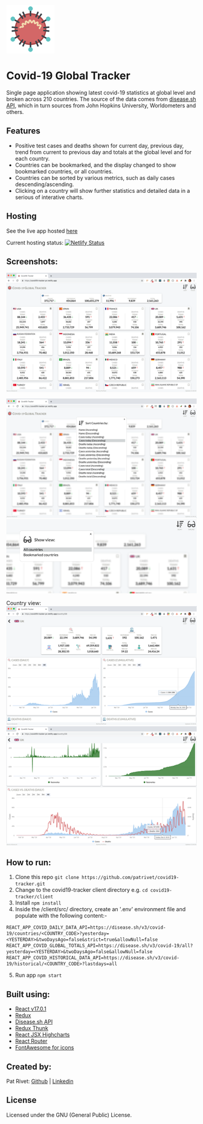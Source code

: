 ![](/assets/imgs/virus_logo.png)
# Covid-19 Global Tracker
Single page application showing latest covid-19 statistics at global level and broken across 210 countries.
The source of the data comes from [disease.sh API](https://disease.sh/), which in turn sources from John Hopkins University, Worldometers and others.

## Features
- Positive test cases and deaths shown for current day, previous day, trend from current to previous day and totals at the global level and for each country.
- Countries can be bookmarked, and the display changed to show bookmarked countries, or all countries.
- Countries can be sorted by various metrics, such as daily cases descending/ascending.
- Clicking on a country will show further statistics and detailed data in a serious of interative charts.

## Hosting
See the live app hosted [here](https://covid19-tracker-pr.netlify.app/)

Current hosting status: 
[![Netlify Status](https://api.netlify.com/api/v1/badges/7db5857e-3244-44da-b0f5-478192d1ccd4/deploy-status)](https://app.netlify.com/sites/covid19-tracker-pr/deploys)

## Screenshots:

![Global view:](/assets/screenshots/GlobalView.png)

![Sorting options](/assets/screenshots/Sorting_Options.png)
![display options](/assets/screenshots/Display_Options.png)

Country view:
![Country view:](/assets/screenshots/Country_View1.png)
![Country view 2:](/assets/screenshots/Country_View2.png)

## How to run:

 1. Clone this repo ```git clone https://github.com/patrivet/covid19-tracker.git```
 2. Change to the covid19-tracker client directory e.g. ```cd covid19-tracker/client```
 3. Install ```npm install```
 4. Inside the /client/src/ directory, create an '.env' environment file and populate with the following content:-
```
REACT_APP_COVID_DAILY_DATA_API=https://disease.sh/v3/covid-19/countries/<COUNTRY_CODE>?yesterday=<YESTERDAY>&twoDaysAgo=false&strict=true&allowNull=false
REACT_APP_COVID_GLOBAL_TOTALS_API=https://disease.sh/v3/covid-19/all?yesterday=<YESTERDAY>&twoDaysAgo=false&allowNull=false
REACT_APP_COVID_HISTORICAL_DATA_API=https://disease.sh/v3/covid-19/historical/<COUNTRY_CODE>?lastdays=all
```
 5. Run app ```npm start```
 
## Built using:
- [React v17.0.1](https://reactjs.org/)
- [Redux](https://redux.js.org/)
- [Disease.sh API](https://disease.sh/docs/)
- [Redux Thunk](https://www.npmjs.com/package/redux-thunk)
- [React JSX Highcharts](https://www.npmjs.com/package/react-jsx-highcharts)
- [React Router](https://reactrouter.com/)
- [FontAwesome for icons](https://fontawesome.com/)

## Created by: 
Pat Rivet: [Github](https://github.com/patrivet/) | [Linkedin](https://www.linkedin.com/in/pat-rivet/)

## License
Licensed under the GNU (General Public) License.
